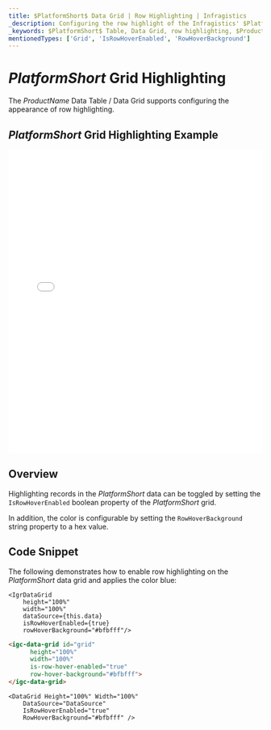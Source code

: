 ```yaml
---
title: $PlatformShort$ Data Grid | Row Highlighting | Infragistics
_description: Configuring the row highlight of the Infragistics' $PlatformShort$ data grid on mouse over. Learn how to configure row highlight for the $ProductName$ table.
_keywords: $PlatformShort$ Table, Data Grid, row highlighting, $ProductName$, Infragistics
mentionedTypes: ['Grid', 'IsRowHoverEnabled', 'RowHoverBackground']
---
```


# $PlatformShort$ Grid Highlighting

The $ProductName$ Data Table / Data Grid supports configuring the appearance of row highlighting.

## $PlatformShort$ Grid Highlighting Example

<div class="sample-container loading" style="height: 600px">
    <iframe id="data-grid-overview-sample-iframe" src='{environment:demosBaseUrl}/grids/data-grid-row-highlighting' width="100%" height="100%" seamless frameBorder="0" onload="onXPlatSampleIframeContentLoaded(this);" alt="$PlatformShort$ Grid Highlighting Example"></iframe>
</div>
<sample-button src="grids/data-grid/row-highlighting"></sample-button>

<div class="divider--half"></div>

## Overview

Highlighting records in the $PlatformShort$ data can be toggled by setting the `IsRowHoverEnabled` boolean property of the $PlatformShort$ grid. 

In addition, the color is configurable by setting the `RowHoverBackground` string property to a hex value.

## Code Snippet

The following demonstrates how to enable row highlighting on the $PlatformShort$ data grid and applies the color blue:

```tsx
<IgrDataGrid
    height="100%"
    width="100%"
    dataSource={this.data}
    isRowHoverEnabled={true} 
    rowHoverBackground="#bfbfff"/>
```

```html
<igc-data-grid id="grid"
      height="100%"
      width="100%"
      is-row-hover-enabled="true"
      row-hover-background="#bfbfff">
</igc-data-grid>
```

```razor
<DataGrid Height="100%" Width="100%"                      
    DataSource="DataSource"
    IsRowHoverEnabled="true"
    RowHoverBackground="#bfbfff" />
```